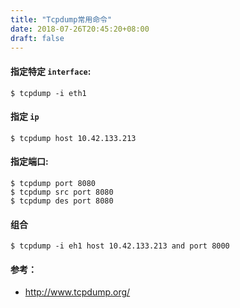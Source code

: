 ```yaml
---
title: "Tcpdump常用命令"
date: 2018-07-26T20:45:20+08:00
draft: false
---
```

#### 指定特定 `interface`:

```shell
$ tcpdump -i eth1
```


#### 指定 `ip`
```shell
$ tcpdump host 10.42.133.213
```

#### 指定端口:
```shell
$ tcpdump port 8080
$ tcpdump src port 8080
$ tcpdump des port 8080
```
#### 组合
```shell
$ tcpdump -i eh1 host 10.42.133.213 and port 8000
```

#### 参考：
- http://www.tcpdump.org/

